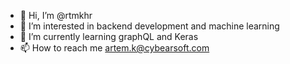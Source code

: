 - 👋 Hi, I’m @rtmkhr
- 👀 I’m interested in backend development and machine learning
- 🌱 I’m currently learning graphQL and Keras
- 📫 How to reach me artem.k@cybearsoft.com

<!---
rtmkhr/rtmkhr is a ✨ special ✨ repository because its `README.md` (this file) appears on your GitHub profile.
You can click the Preview link to take a look at your changes.
--->
